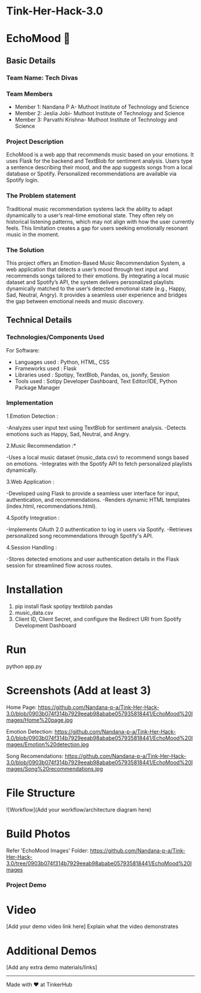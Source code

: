 # Tink-Her-Hack-3.0
# EchoMood 🎯


## Basic Details
### Team Name: Tech Divas


### Team Members
- Member 1: Nandana P A- Muthoot Institute of Technology and Science 
- Member 2: Jeslia Jobi- Muthoot Institute of Technology and Science 
- Member 3: Parvathi Krishna- Muthoot Institute of Technology and Science 

### Project Description
EchoMood is a web app that recommends music based on your emotions. It uses Flask for the backend and TextBlob for sentiment analysis. Users type a sentence describing their mood, and the app suggests songs from a local database or Spotify. Personalized recommendations are available via Spotify login.

### The Problem statement
Traditional music recommendation systems lack the ability to adapt dynamically to a user’s real-time emotional state. They often rely on historical listening patterns, which may not align with how the user currently feels. This limitation creates a gap for users seeking emotionally resonant music in the moment.

### The Solution
This project offers an Emotion-Based Music Recommendation System, a web application that detects a user’s mood through text input and recommends songs tailored to their emotions. By integrating a local music dataset and Spotify’s API, the system delivers personalized playlists dynamically matched to the user’s detected emotional state (e.g., Happy, Sad, Neutral, Angry). It provides a seamless user experience and bridges the gap between emotional needs and music discovery.

## Technical Details
### Technologies/Components Used
For Software:
- Languages used : Python, HTML, CSS
- Frameworks used : Flask
- Libraries used : Spotipy, TextBlob, Pandas, os, jsonify, Session
- Tools used : Sotipy Developer Dashboard, Text Editor/IDE, Python Package Manager


### Implementation
1.Emotion Detection :

-Analyzes user input text using TextBlob for sentiment analysis.
-Detects emotions such as Happy, Sad, Neutral, and Angry.

2.Music Recommendation :* 

-Uses a local music dataset (music_data.csv) to recommend songs based on emotions.
-Integrates with the Spotify API to fetch personalized playlists dynamically.

3.Web Application :

-Developed using Flask to provide a seamless user interface for input, authentication, and recommendations.
-Renders dynamic HTML templates (index.html, recommendations.html).

4.Spotify Integration :

-Implements OAuth 2.0 authentication to log in users via Spotify.
-Retrieves personalized song recommendations through Spotify's API.

4.Session Handling :

-Stores detected emotions and user authentication details in the Flask session for streamlined flow across routes.

# Installation
1. pip install flask spotipy textblob pandas
2. music_data.csv
3. Client ID, Client Secret, and configure the Redirect URI from Spotify Development Dashboard


# Run
python app.py 

# Screenshots (Add at least 3)
Home Page:
https://github.com/Nandana-p-a/Tink-Her-Hack-3.0/blob/0903b074f314b7929eeab98ababe057935818441/EchoMood%20Images/Home%20page.jpg

Emotion Detection:
https://github.com/Nandana-p-a/Tink-Her-Hack-3.0/blob/0903b074f314b7929eeab98ababe057935818441/EchoMood%20Images/Emotion%20detection.jpg

Song Recomendations:
https://github.com/Nandana-p-a/Tink-Her-Hack-3.0/blob/0903b074f314b7929eeab98ababe057935818441/EchoMood%20Images/Song%20recommendations.jpg

# File Structure
![Workflow](Add your workflow/architecture diagram here)


# Build Photos
Refer 'EchoMood Images' Folder: 
https://github.com/Nandana-p-a/Tink-Her-Hack-3.0/tree/0903b074f314b7929eeab98ababe057935818441/EchoMood%20Images

### Project Demo
# Video
[Add your demo video link here]
Explain what the video demonstrates

# Additional Demos
[Add any extra demo materials/links]



---
Made with ❤ at TinkerHub
